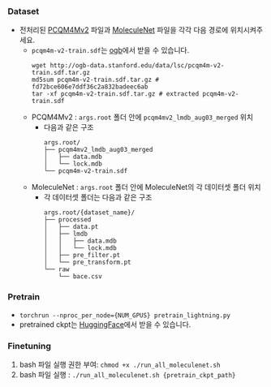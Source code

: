 ### Dataset

- 전처리된 [PCQM4Mv2](https://huggingface.co/datasets/Syzseisus/cmc_dataset/tree/main/pcqm4mv2_lmdb_aug03_merged) 파일과 [MoleculeNet](https://huggingface.co/datasets/Syzseisus/cmc_dataset/blob/main/moleculenet.tar) 파일을 각각 다음 경로에 위치시켜주세요.
  - `pcqm4m-v2-train.sdf`는 [ogb](https://ogb.stanford.edu/docs/lsc/pcqm4mv2/)에서 받을 수 있습니다.
    ```
    wget http://ogb-data.stanford.edu/data/lsc/pcqm4m-v2-train.sdf.tar.gz
    md5sum pcqm4m-v2-train.sdf.tar.gz # fd72bce606e7ddf36c2a832badeec6ab
    tar -xf pcqm4m-v2-train.sdf.tar.gz # extracted pcqm4m-v2-train.sdf
    ```
  - PCQM4Mv2 : `args.root` 폴더 안에 `pcqm4mv2_lmdb_aug03_merged` 위치
    - 다음과 같은 구조
      ```
      args.root/
      ├── pcqm4mv2_lmdb_aug03_merged
      │   ├── data.mdb
      │   └── lock.mdb
      └── pcqm4m-v2-train.sdf
      ```
  - MoleculeNet : `args.root` 폴더 안에 MoleculeNet의 각 데이터셋 폴더 위치
    - 각 데이터셋 폴더는 다음과 같은 구조
      ```
      args.root/{dataset_name}/
      ├── processed
      │   ├── data.pt
      │   ├── lmdb
      │   │   ├── data.mdb
      │   │   └── lock.mdb
      │   ├── pre_filter.pt
      │   └── pre_transform.pt
      └── raw
          └── bace.csv
      ```


### Pretrain

- `torchrun --nproc_per_node={NUM_GPUS} pretrain_lightning.py`
- pretrained ckpt는 [HuggingFace](https://huggingface.co/Syzseisus/cmc_ckpts/resolve/main/aug03_lambda_1.ckpt?download=true)에서 받을 수 있습니다.


### Finetuning

1. bash 파일 실행 권한 부여: `chmod +x ./run_all_moleculenet.sh`
2. bash 파일 실행 : `./run_all_moleculenet.sh {pretrain_ckpt_path}`
